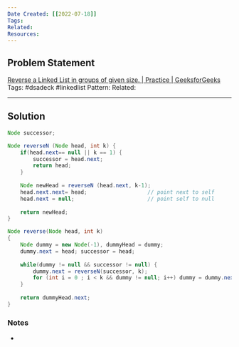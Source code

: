 ```yaml
---
Date Created: [[2022-07-18]]
Tags: 
Related: 
Resources: 
---
```


## Problem Statement
[Reverse a Linked List in groups of given size. | Practice | GeeksforGeeks](https://practice.geeksforgeeks.org/problems/reverse-a-linked-list-in-groups-of-given-size/1)
Tags:  #dsadeck  #linkedlist 
Pattern: 
Related: 

---

## Solution
``` java
Node successor;

Node reverseN (Node head, int k) {
	if(head.next== null || k == 1) {
		successor = head.next;
		return head;
	}
	
	Node newHead = reverseN (head.next, k-1);
	head.next.next= head;                   // point next to self
	head.next = null;                       // point self to null
	
	return newHead;
}

Node reverse(Node head, int k)
{
	Node dummy = new Node(-1), dummyHead = dummy;
	dummy.next = head; successor = head;
	
	while(dummy != null && successor != null) {
		dummy.next = reverseN(successor, k);
		for (int i = 0 ; i < k && dummy != null; i++) dummy = dummy.next;
	}
	
	return dummyHead.next;
}
```

### Notes
- 

